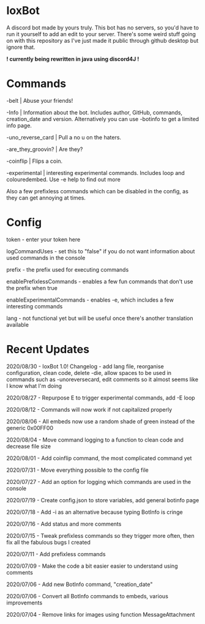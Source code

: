 # IoxBot
A discord bot made by yours truly. This bot has no servers, so you'd have to run it yourself to add an edit to your server. There's some weird stuff going on with this repository as I've just made it public through github desktop but ignore that.

**! currently being rewritten in java using discord4J !**
# Commands
-belt | Abuse your friends!

-Info | Information about the bot. Includes author, GitHub, commands, creation_date and version. Alternatively you can use -botinfo to get a limited info page.

-uno_reverse_card | Pull a no u on the haters.

-are_they_groovin? | Are they?

-coinflip | Flips a coin.

-experimental | interesting experimental commands. Includes loop and colouredembed. Use -e help to find out more

Also a few prefixless commands which can be disabled in the config, as they can get annoying at times.
# Config
token - enter your token here

logCommandUses - set this to "false" if you do not want information about used commands in the console

prefix - the prefix used for executing commands

enablePrefixlessCommands - enables a few fun commands that don't use the prefix when true

enableExperimentalCommands - enables -e, which includes a few interesting commands

lang - not functional yet but will be useful once there's another translation available
# Recent Updates
2020/08/30 - IoxBot 1.0! Changelog - add lang file, reorganise configuration, clean code, delete -die, allow spaces to be used in commands such as -unoreversecard, edit comments so it almost seems like I know what I'm doing

2020/08/27 - Repurpose E to trigger experimental commands, add -E loop

2020/08/12 - Commands will now work if not capitalized properly

2020/08/06 - All embeds now use a random shade of green instead of the generic 0x00FF00

2020/08/04 - Move command logging to a function to clean code and decrease file size

2020/08/01 - Add coinflip command, the most complicated command yet

2020/07/31 - Move everything possible to the config file

2020/07/27 - Add an option for logging which commands are used in the console

2020/07/19 - Create config.json to store variables, add general botinfo page

2020/07/18 - Add -i as an alternative because typing BotInfo is cringe

2020/07/16 - Add status and more comments 

2020/07/15 - Tweak prefixless commands so they trigger more often, then fix all the fabulous bugs I created

2020/07/11 - Add prefixless commands

2020/07/09 - Make the code a bit easier easier to understand using comments

2020/07/06 - Add new BotInfo command, "creation_date"

2020/07/06 - Convert all BotInfo commands to embeds, various improvements

2020/07/04 - Remove links for images using function MessageAttachment
